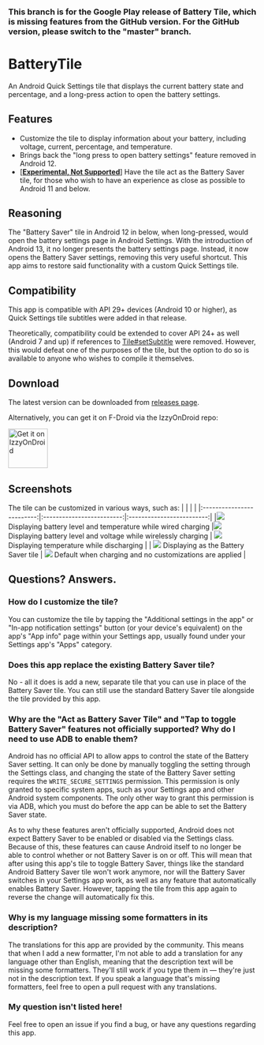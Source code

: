 ### This branch is for the Google Play release of Battery Tile, which is missing features from the GitHub version. For the GitHub version, please switch to the "master" branch.

# BatteryTile
An Android Quick Settings tile that displays the current battery state and percentage, and a long-press action to open the battery settings.

## Features
- Customize the tile to display information about your battery, including voltage, current, percentage, and temperature.
- Brings back the "long press to open battery settings" feature removed in Android 12.
- [[**Experimental, Not Supported**](#why-are-the-act-as-battery-saver-tile-and-tap-to-toggle-battery-saver-features-not-officially-supported-why-do-i-need-to-use-adb-to-enable-them)] Have the tile act as the Battery Saver tile, for those who wish to have an experience as close as possible to Android 11 and below.


## Reasoning
The "Battery Saver" tile in Android 12 in below, when long-pressed, would open the battery settings page in Android Settings. With the introduction of Android 13,
it no longer presents the battery settings page. Instead, it now opens the Battery Saver settings, removing this very useful shortcut. This app aims to restore said functionality with a custom Quick Settings tile.

## Compatibility
This app is compatible with API 29+ devices (Android 10 or higher), as Quick Settings tile subtitles were added in that release.

Theoretically, compatibility could be extended to cover API 24+ as well (Android 7 and up) if references to
[Tile#setSubtitle](https://developer.android.com/reference/android/service/quicksettings/Tile#setSubtitle(java.lang.CharSequence))
were removed. However, this would defeat one of the purposes of the tile, but the option to do so is available to anyone who wishes to compile it themselves.

## Download
The latest version can be downloaded from [releases page](https://github.com/CominAtYou/BatteryTile/releases/latest).

Alternatively, you can get it on F-Droid via the IzzyOnDroid repo:

[<img src="https://gitlab.com/IzzyOnDroid/repo/-/raw/master/assets/IzzyOnDroid.png"
     alt="Get it on IzzyOnDroid"
     height="80">](https://apt.izzysoft.de/fdroid/index/apk/com.cominatyou.batterytile)


## Screenshots
The tile can be customized in various ways, such as:
| | | |
|:-------------------------:|:-------------------------:|:-------------------------:|
|![](https://github.com/CominAtYou/BatteryTile/assets/35669235/caac2c17-f5e3-4831-9c0d-5a5639231ad7) Displaying battery level and temperature while wired charging |![](https://github.com/CominAtYou/BatteryTile/assets/35669235/b643d325-30a8-4fc2-82b7-bdb501dcf5fd) Displaying battery level and voltage while wirelessly charging | ![](https://github.com/CominAtYou/BatteryTile/assets/35669235/9388a16d-e3c9-4788-a1b9-7a34965f98ad) Displaying temperature while discharging |
| ![](https://github.com/CominAtYou/BatteryTile/assets/35669235/104ce02e-cf39-44ce-b72d-8689dab2b75b) Displaying as the Battery Saver tile | ![](https://github.com/CominAtYou/BatteryTile/assets/35669235/30ef866b-ea4a-4f96-b3a6-d3a7a80e7da3) Default when charging and no customizations are applied |


## Questions? Answers.
### How do I customize the tile?
You can customize the tile by tapping the "Additional settings in the app" or "In-app notification settings" button (or your device's equivalent) on the app's "App info" page within your Settings app, usually found under your Settings app's "Apps" category.

### Does this app replace the existing Battery Saver tile?
No - all it does is add a new, separate tile that you can use in place of the Battery Saver tile. You can still use the standard Battery Saver tile alongside the tile provided by this app.

### Why are the "Act as Battery Saver Tile" and "Tap to toggle Battery Saver" features not officially supported? Why do I need to use ADB to enable them?
Android has no official API to allow apps to control the state of the Battery Saver setting. It can only be done by manually toggling the setting through the Settings class, and changing the state of the Battery Saver setting requires the `WRITE_SECURE_SETTINGS` permission. This permission is only granted to specific system apps, such as your Settings app and other Android system components. The only other way to grant this permission is via ADB, which you must do before the app can be able to set the Battery Saver state.

As to why these features aren't officially supported, Android does not expect Battery Saver to be enabled or disabled via the Settings class. Because of this, these features can cause Android itself to no longer be able to control whether or not Battery Saver is on or off. This will mean that after using this app's tile to toggle Battery Saver, things like the standard Android Battery Saver tile won't work anymore, nor will the Battery Saver switches in your Settings app work, as well as any feature that automatically enables Battery Saver. However, tapping the tile from this app again to reverse the change will automatically fix this.

### Why is my language missing some formatters in its description?
The translations for this app are provided by the community. This means that when I add a new formatter, I'm not able to add a translation for any language other than English, meaning that the description text will be missing some formatters. They'll still work if you type them in — they're just not in the description text. If you speak a language that's missing formatters, feel free to open a pull request with any translations.


### My question isn't listed here!
Feel free to open an issue if you find a bug, or have any questions regarding this app.
